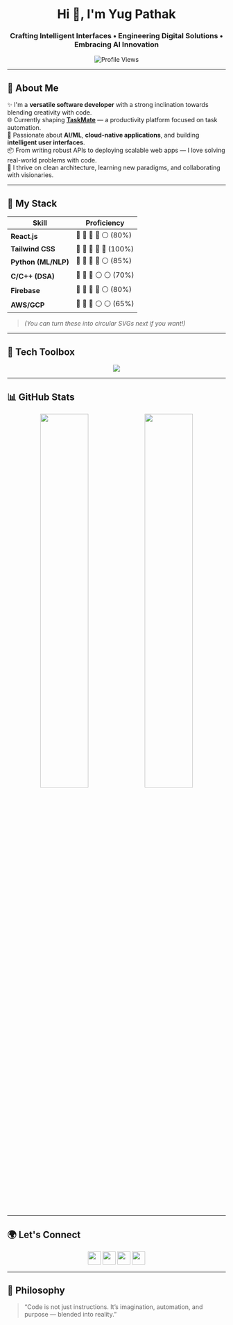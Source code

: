 <h1 align="center">Hi 👋, I'm Yug Pathak</h1>
<h3 align="center">
Crafting Intelligent Interfaces • Engineering Digital Solutions • Embracing AI Innovation
</h3>

<p align="center">
  <img src="https://komarev.com/ghpvc/?username=yug210705&label=Profile%20Views&color=6e40c9&style=flat-square" alt="Profile Views" />
</p>

---

## 🚀 About Me

✨ I'm a **versatile software developer** with a strong inclination towards blending creativity with code.  
🌐 Currently shaping [**TaskMate**](https://task-mate-beta.vercel.app) — a productivity platform focused on task automation.  
🔬 Passionate about **AI/ML**, **cloud-native applications**, and building **intelligent user interfaces**.  
📦 From writing robust APIs to deploying scalable web apps — I love solving real-world problems with code.  
🧠 I thrive on clean architecture, learning new paradigms, and collaborating with visionaries.

---

## 🧠 My Stack

| Skill             | Proficiency |
|------------------|-------------|
| **React.js**      | 🔵 🔵 🔵 🔵 ⚪️ (80%) |
| **Tailwind CSS**  | 🔵 🔵 🔵 🔵 🔵 (100%) |
| **Python (ML/NLP)** | 🔵 🔵 🔵 🔵 ⚪️ (85%) |
| **C/C++ (DSA)**   | 🔵 🔵 🔵 ⚪️ ⚪️ (70%) |
| **Firebase**      | 🔵 🔵 🔵 🔵 ⚪️ (80%) |
| **AWS/GCP**       | 🔵 🔵 🔵 ⚪️ ⚪️ (65%) |

> *(You can turn these into circular SVGs next if you want!)*

---

## 🔨 Tech Toolbox

<p align="center">
  <img src="https://skillicons.dev/icons?i=html,css,js,ts,react,nextjs,tailwind,python,c,cpp,mysql,firebase,aws,gcp,vscode,figma" />
</p>

---

## 📊 GitHub Stats

<p align="center">
  <img src="https://github-readme-stats.vercel.app/api?username=yug210705&show_icons=true&theme=radical&hide_border=true" width="47%" />
  <img src="https://github-readme-stats.vercel.app/api/top-langs/?username=yug210705&layout=compact&theme=radical&hide_border=true" width="47%" />
</p>

---

## 🌍 Let's Connect

<p align="center">
  <a href="https://linkedin.com/in/yug-pathak-94b7b225b" target="_blank"><img src="https://skillicons.dev/icons?i=linkedin" height="30"/></a>
  <a href="https://instagram.com/yug._.pathak" target="_blank"><img src="https://skillicons.dev/icons?i=instagram" height="30"/></a>
  <a href="https://hackerrank.com/yugpathak2005" target="_blank"><img src="https://skillicons.dev/icons?i=hackerrank" height="30"/></a>
  <a href="https://leetcode.com/yug_pathak" target="_blank"><img src="https://skillicons.dev/icons?i=leetcode" height="30"/></a>
</p>

---

## 🔮 Philosophy

> “Code is not just instructions. It’s imagination, automation, and purpose — blended into reality.”
